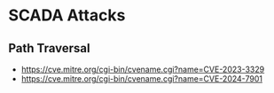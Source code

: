# SCADA Attacks
## Path Traversal
- https://cve.mitre.org/cgi-bin/cvename.cgi?name=CVE-2023-3329
- https://cve.mitre.org/cgi-bin/cvename.cgi?name=CVE-2024-7901
